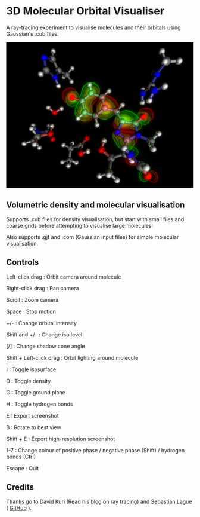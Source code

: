 # 3D Molecular Orbital Visualiser

A ray-tracing experiment to visualise molecules and their orbitals using Gaussian's .cub files. 

![Demo image](./Demo.png)

## Volumetric density and molecular visualisation

Supports .cub files for density visualisation, but start with small files and coarse grids before attempting to visualise large molecules!

Also supports .gjf and .com (Gaussian input files) for simple molecular visualisation.

## Controls

Left-click drag : Orbit camera around molecule

Right-click drag : Pan camera

Scroll : Zoom camera

Space : Stop motion

+/- : Change orbital intensity

Shift and +/- : Change iso level

\[/\] : Change shadow cone angle

Shift + Left-click drag : Orbit lighting around molecule

I : Toggle isosurface

D : Toggle density

G : Toggle ground plane

H : Toggle hydrogen bonds

E : Export screenshot

B : Rotate to best view

Shift + E : Export high-resolution screenshot

1-7 : Change colour of positive phase / negative phase (Shift) / hydrogen bonds (Ctrl)

Escape : Quit

## Credits

Thanks go to David Kuri (Read his [blog](http://blog.three-eyed-games.com/2018/05/03/gpu-ray-tracing-in-unity-part-1/) on ray tracing) and Sebastian Lague ( [GitHub](https://github.com/SebLague/Clouds) ).
